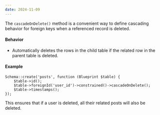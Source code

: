 ```yaml
---
date: 2024-11-09
---
```

The `cascadeOnDelete()` method is a convenient way to define cascading behavior for foreign keys when a referenced record is deleted.

#### Behavior

- Automatically deletes the rows in the child table if the related row in the parent table is deleted.

#### Example

```
Schema::create('posts', function (Blueprint $table) {
    $table->id();
    $table->foreignId('user_id')->constrained()->cascadeOnDelete();
    $table->timestamps();
});
```

This ensures that if a user is deleted, all their related posts will also be deleted.

